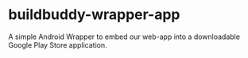 # buildbuddy-wrapper-app
 A simple Android Wrapper to embed our web-app into a downloadable Google Play Store application.
